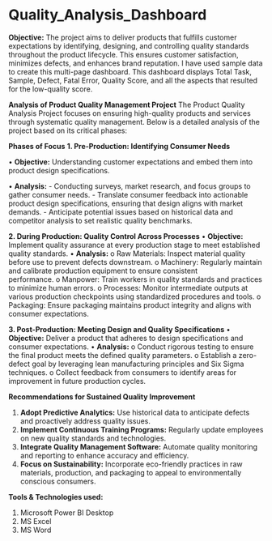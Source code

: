 # Quality_Analysis_Dashboard

**Objective:** 
The project aims to deliver products that fulfills customer expectations by identifying, designing, and controlling quality standards throughout the product lifecycle. This ensures customer satisfaction, minimizes defects, and enhances brand reputation. 
I have used sample data to create this multi-page dashboard. This dashboard displays Total Task, Sample, Defect, Fatal Error, Quality Score, and all the aspects that resulted for the low-quality score. 

**Analysis of Product Quality Management Project**
The Product Quality Analysis Project focuses on ensuring high-quality products and services through systematic quality management. Below is a detailed analysis of the project based on its critical phases:

**Phases of Focus**
**1. Pre-Production: Identifying Consumer Needs**

  •	**Objective:** Understanding customer expectations and embed them into product design 
  specifications.
  
  •	**Analysis:**
    - Conducting surveys, market research, and focus groups to gather consumer needs.
    -	Translate consumer feedback into actionable product design specifications, ensuring that design aligns with market demands.
    -	Anticipate potential issues based on historical data and competitor analysis to set realistic quality benchmarks.

**2. During Production: Quality Control Across Processes**
  •	**Objective:** Implement quality assurance at every production stage to meet established quality standards.
  •	**Analysis:** 
    o	Raw Materials: Inspect material quality before use to prevent defects downstream.
    o	Machinery: Regularly maintain and calibrate production equipment to ensure consistent     
performance.
    o	Manpower: Train workers in quality standards and practices to minimize human errors.
    o	Processes: Monitor intermediate outputs at various production checkpoints using standardized procedures and tools.
    o	Packaging: Ensure packaging maintains product integrity and aligns with consumer expectations.

**3. Post-Production: Meeting Design and Quality Specifications**
  •	**Objective:** Deliver a product that adheres to design specifications and consumer expectations.
  •	**Analysis:** 
    o	Conduct rigorous testing to ensure the final product meets the defined quality parameters.
    o	Establish a zero-defect goal by leveraging lean manufacturing principles and Six Sigma techniques.
    o	Collect feedback from consumers to identify areas for improvement in future production cycles.

**Recommendations for Sustained Quality Improvement**
1.	**Adopt Predictive Analytics:** Use historical data to anticipate defects and proactively address quality issues.
2.	**Implement Continuous Training Programs:** Regularly update employees on new quality standards and technologies.
3.	**Integrate Quality Management Software:** Automate quality monitoring and reporting to enhance accuracy and efficiency.
4.	**Focus on Sustainability:** Incorporate eco-friendly practices in raw materials, production, and packaging to appeal to environmentally conscious consumers.


**Tools & Technologies used:**
1. Microsoft Power BI Desktop
2. MS Excel
3. MS Word
